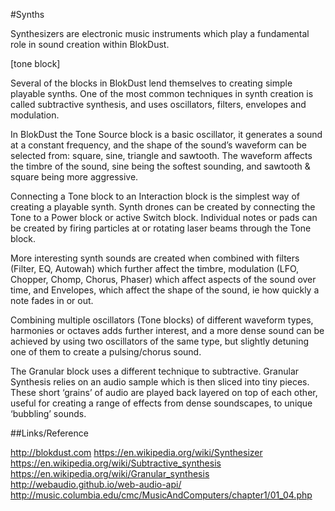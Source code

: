 #Synths

Synthesizers are electronic music instruments which play a fundamental role in sound creation within BlokDust.

[tone block]

Several of the blocks in BlokDust lend themselves to creating simple playable synths. One of the most common techniques in synth creation is called subtractive synthesis, and uses oscillators, filters, envelopes and modulation.

In BlokDust the Tone Source block is a basic oscillator, it generates a sound at a constant frequency, and the shape of the sound’s waveform can be selected from: square, sine, triangle and sawtooth. The waveform affects the timbre of the sound, sine being the softest sounding, and sawtooth & square being more aggressive.

Connecting a Tone block to an Interaction block is the simplest way of creating a playable synth. Synth drones can be created by connecting the Tone to a Power block or active Switch block. Individual notes or pads can be created by firing particles at or rotating laser beams through the Tone block.

More interesting synth sounds are created when combined with filters (Filter, EQ, Autowah) which further affect the timbre, modulation (LFO, Chopper, Chomp, Chorus, Phaser) which affect aspects of the sound over time, and Envelopes, which affect the shape of the sound, ie how quickly a note fades in or out.

Combining multiple oscillators (Tone blocks) of different waveform types, harmonies or octaves adds further interest, and a more dense sound can be achieved by using two oscillators of the same type, but slightly detuning one of them to create a pulsing/chorus sound.

The Granular block uses a different technique to subtractive. Granular Synthesis relies on an audio sample which is then sliced into tiny pieces. These short ‘grains’ of audio are played back layered on top of each other, useful for creating a range of effects from dense soundscapes, to unique ‘bubbling’ sounds.

##Links/Reference

http://blokdust.com
https://en.wikipedia.org/wiki/Synthesizer
https://en.wikipedia.org/wiki/Subtractive_synthesis
https://en.wikipedia.org/wiki/Granular_synthesis
http://webaudio.github.io/web-audio-api/
http://music.columbia.edu/cmc/MusicAndComputers/chapter1/01_04.php